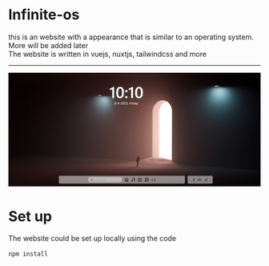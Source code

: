 # Infinite-os

this is an website with a appearance that is similar to an operating system. More will be added later <br/>
The website is written in vuejs, nuxtjs, tailwindcss and more

---

![screenshot](./media/screenshot.png)

# Set up 
The website could be set up locally using the code 

```
npm install
```